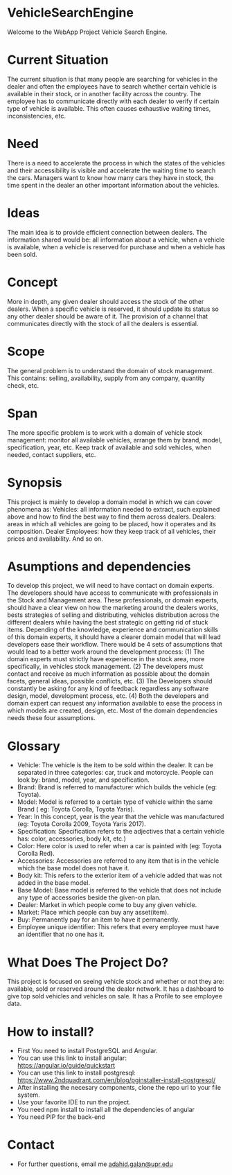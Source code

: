 # VehicleSearchEngine
Welcome to the WebApp Project Vehicle Search Engine.
# Current Situation
The current situation is that many people are searching for vehicles in the dealer and often the employees have to search whether certain vehicle is available in their stock, or in another facility across the country. The employee has to communicate directly with each dealer to verify if certain type of vehicle is available. This often causes exhaustive waiting times, inconsistencies, etc.
# Need
There is a need to accelerate the process in which the states of the vehicles and their accessibility is visible and accelerate the waiting time to search the cars. Managers want to know how many cars they have in stock, the time spent in the dealer an other important information about the vehicles.
# Ideas
The main idea is to provide efficient connection between dealers. The information shared would be: all information about a vehicle, when a vehicle is available, when a vehicle is reserved for purchase and when a vehicle has been sold.
# Concept
More in depth, any given dealer should access the stock of the other dealers. When a specific vehicle is reserved, it should update its status so any other dealer should be aware of it. The provision of a channel that communicates directly with the stock of all the dealers is essential.
# Scope
The general problem is to understand the domain of stock management. This contains: selling, availability, supply from any company, quantity check, etc.
# Span
 The more specific problem is to work with a domain of vehicle stock management: monitor all available vehicles, arrange them by brand, model, specification, year, etc. Keep track of available and sold vehicles, when needed, contact suppliers, etc.
# Synopsis
This project is mainly to develop a domain model in which we can cover phenomena as: Vehicles: all information needed to extract, such explained above and how to find the best way to find them across dealers. Dealers: areas in which all vehicles are going to be placed, how it operates and its composition. Dealer Employees: how they keep track of all vehicles, their prices and availability. And so on.
# Asumptions and dependencies
To develop this project, we will need to have contact on domain experts. The developers should have access to communicate with professionals in the Stock and Management area. These professionals, or domain experts, should have a clear view on how the marketing around the dealers works, bests strategies of selling and distributing, vehicles distribution across the different dealers while having the best strategic on getting rid of stuck items. Depending of the knowledge, experience and communication skills of this domain experts, it should have a clearer domain model that will lead developers ease their workflow. There would be 4 sets of assumptions that would lead to a better work around the development process: (1) The domain experts must strictly have experience in the stock area, more specifically, in vehicles stock management. (2) The developers must contact and receive as much information as possible about the domain facets, general ideas, possible conflicts, etc. (3) The Developers should constantly be asking for any kind of feedback regardless any software design, model, development process, etc. (4) Both the developers and domain expert can request any information available to ease the process in which models are created, design, etc. Most of the domain dependencies needs these four assumptions.
# Glossary
- Vehicle: The vehicle is the item to be sold within the dealer. It can be separated in three categories: car, truck and motorcycle. People can look by: brand, model, year, and specification.
- Brand: Brand is referred to manufacturer which builds the vehicle (eg: Toyota).
- Model: Model is referred to a certain type of vehicle within the same Brand ( eg:
Toyota Corolla, Toyota Yaris).
- Year: In this concept, year is the year that the vehicle was manufactured (eg: Toyota Corolla 2009, Toyota Yaris 2017).
- Specification: Specification refers to the adjectives that a certain vehicle has: color, accessories, body kit, etc.)
- Color: Here color is used to refer when a car is painted with (eg: Toyota Corolla Red).
- Accessories: Accessories are referred to any item that is in the vehicle which the base
model does not have it.
- Body kit: This refers to the exterior item of a vehicle added that was not added in the base model.
- Base Model: Base model is referred to the vehicle that does not include any type of accessories beside the given-on plan.
- Dealer: Market in which people come to buy any given vehicle.
- Market: Place which people can buy any asset(item).
- Buy: Permanently pay for an item to have it permanently.
- Employee unique identifier: This refers that every employee must have an identifier that no one has it.
# What Does The Project Do?
This project is focused on seeing vehicle stock and whether or not they are: available, sold or reserved around the dealer network. It has a dashboard to give top sold vehicles and vehicles on sale. It has a Profile to see employee data.
# How to install?
- First You need to install PostgreSQL and Angular.
- You can use this link to install angular: https://angular.io/guide/quickstart
- You can use this link to install postgresql: https://www.2ndquadrant.com/en/blog/pginstaller-install-postgresql/
- After installing the necesary components, clone the repo url to your file system.
- Use your favorite IDE to run the project.
- You need npm install to install all the dependencies of angular
- You need PIP for the back-end
# Contact 
- For further questions, email me adahid.galan@upr.edu
